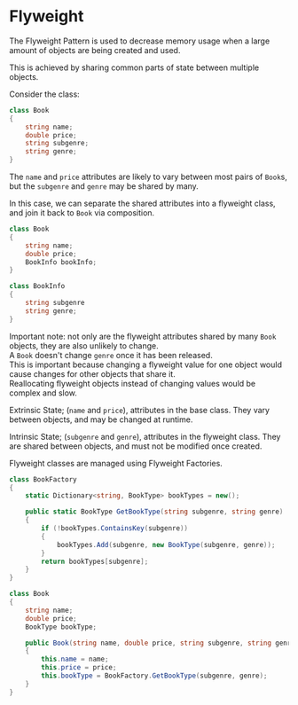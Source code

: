 # Flyweight

The Flyweight Pattern is used
to decrease memory usage when
a large amount of objects are
being created and used.

This is achieved by sharing
common parts of state between
multiple objects.

Consider the class:

```cs
class Book
{
    string name;
    double price;
    string subgenre;
    string genre;
}
```

The `name` and `price` attributes
are likely to vary between most pairs
of `Book`s, but the `subgenre` and
`genre` may be shared by many.

In this case, we can separate the
shared attributes into a flyweight
class, and join it back to `Book`
via composition.

```cs
class Book
{
    string name;
    double price;
    BookInfo bookInfo;
}

class BookInfo
{
    string subgenre
    string genre;
}
```

Important note:
not only are the flyweight
attributes shared by many
`Book` objects, they are also
unlikely to change.  
A `Book` doesn't change `genre`
once it has been released.  
This is important because changing
a flyweight value for one object
would cause changes for other
objects that share it.  
Reallocating flyweight objects
instead of changing values would
be complex and slow.

Extrinsic State; (`name` and `price`),
attributes in the base class. They vary
between objects, and may be changed at
runtime.

Intrinsic State; (`subgenre` and `genre`),
attributes in the flyweight class. They
are shared between objects, and must not
be modified once created.

Flyweight classes are managed using
Flyweight Factories.

```cs
class BookFactory
{
    static Dictionary<string, BookType> bookTypes = new();

    public static BookType GetBookType(string subgenre, string genre)
    {
        if (!bookTypes.ContainsKey(subgenre))
        {
            bookTypes.Add(subgenre, new BookType(subgenre, genre));
        }
        return bookTypes[subgenre];
    }
}

class Book
{
    string name;
    double price;
    BookType bookType;

    public Book(string name, double price, string subgenre, string genre)
    {
        this.name = name;
        this.price = price;
        this.bookType = BookFactory.GetBookType(subgenre, genre);
    }
}
```

